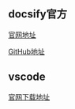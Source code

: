 ## docsify官方

[官网地址](https://docsify.js.org/#/)

[GitHub地址](https://github.com/docsifyjs/docsify)


## vscode

[官网下载地址](https://code.visualstudio.com/Download)